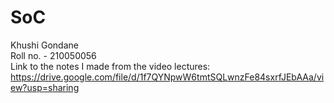 # SoC
Khushi Gondane
<br>
Roll no. - 210050056
<br>
Link to the notes I made from the video lectures:
https://drive.google.com/file/d/1f7QYNpwW6tmtSQLwnzFe84sxrfJEbAAa/view?usp=sharing
